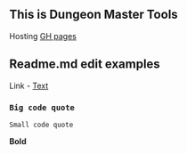## This is Dungeon Master Tools
Hosting [GH pages](https://dmitrolov.github.io/dmt2/)


## Readme.md edit examples
Link - [Text](https://sample)

### `Big code quote`
`Small code quote`

**Bold**
